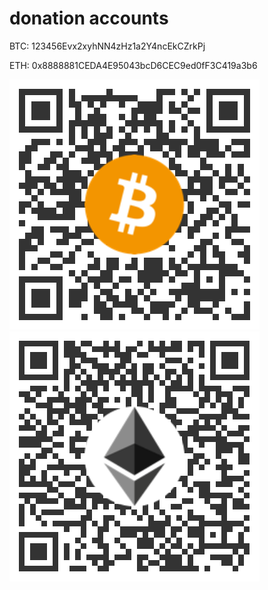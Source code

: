 # donation accounts

BTC: 123456Evx2xyhNN4zHz1a2Y4ncEkCZrkPj

ETH: 0x8888881CEDA4E95043bcD6CEC9ed0fF3C419a3b6

![Bitcoin_QR_code](https://github.com/ShubhamTatvamasi/donation/raw/master/Bitcoin_QR_code.png)
![Ethereum_QR_code](https://github.com/ShubhamTatvamasi/donation/raw/master/Ethereum_QR_code.png)
